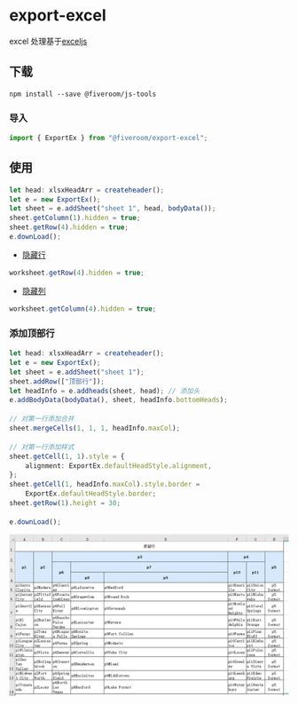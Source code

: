 # export-excel
excel 处理基于[exceljs](https://github.com/exceljs/exceljs/blob/master/README_zh.md)

## 下载

```shell
npm install --save @fiveroom/js-tools
```

### 导入

```ts
import { ExportEx } from "@fiveroom/export-excel";
```

## 使用

```ts
let head: xlsxHeadArr = createheader();
let e = new ExportEx();
let sheet = e.addSheet("sheet 1", head, bodyData());
sheet.getColumn(1).hidden = true;
sheet.getRow(4).hidden = true;
e.downLoad();
```

-   [隐藏行](https://github.com/exceljs/exceljs/blob/master/README_zh.md#%E5%88%97)

```ts
worksheet.getRow(4).hidden = true;
```

-   [隐藏列](https://github.com/exceljs/exceljs/blob/master/README_zh.md#%E8%A1%8C)

```ts
worksheet.getColumn(4).hidden = true;
```

### 添加顶部行

```ts
let head: xlsxHeadArr = createheader();
let e = new ExportEx();
let sheet = e.addSheet("sheet 1");
sheet.addRow(["顶部行"]);
let headInfo = e.addheads(sheet, head); // 添加头
e.addBodyData(bodyData(), sheet, headInfo.bottomHeads);

// 对第一行添加合并
sheet.mergeCells(1, 1, 1, headInfo.maxCol);

// 对第一行添加样式
sheet.getCell(1, 1).style = {
    alignment: ExportEx.defaultHeadStyle.alignment,
};
sheet.getCell(1, headInfo.maxCol).style.border =
    ExportEx.defaultHeadStyle.border;
sheet.getRow(1).height = 30;

e.downLoad();
```

![](./assets/顶部行.png)
